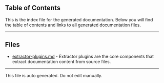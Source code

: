 ## Table of Contents

This is the index file for the generated documentation. Below you will find the table of contents and links to all generated documentation files.

---


## Files

- [extractor-plugins.md](extractor-plugins.md) - Extractor plugins are the core components that extract documentation content from source files.



---

This file is auto generated. Do not edit manually.